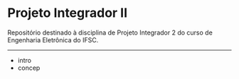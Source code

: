 # Projeto Integrador II

Repositório destinado à disciplina de Projeto Integrador 2 do curso de Engenharia Eletrônica do IFSC.
_____

* intro
* concep

